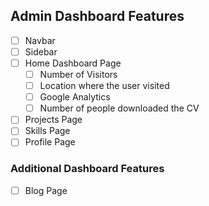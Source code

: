 ## Admin Dashboard Features
- [ ]  Navbar
- [ ]  Sidebar
- [ ]  Home Dashboard Page
    - [ ]  Number of Visitors
    - [ ]  Location where the user visited
    - [ ]  Google Analytics
    - [ ]  Number of people downloaded the CV
- [ ]  Projects Page
- [ ]  Skills Page
- [ ]  Profile Page

### Additional Dashboard Features
- [ ]  Blog Page
